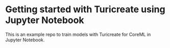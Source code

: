 # Getting started with Turicreate using Jupyter Notebook
This is an example repo to train models with Turicreate for CoreML in Jupyter Notebook.
